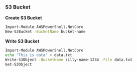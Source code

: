 ### S3 Bucket

**Create S3 Bucket**

```sh
Import-Module AWSPowerShell.NetCore
New-S3Bucket -BucketName bucket-name
```

**Write S3 Bucket**

```sh
Import-Module AWSPowerShell.NetCore
echo "This is data" > data.txt
Write-S3Object -BucketName silly-name-1234 -File data.txt
Get-S3Object
```